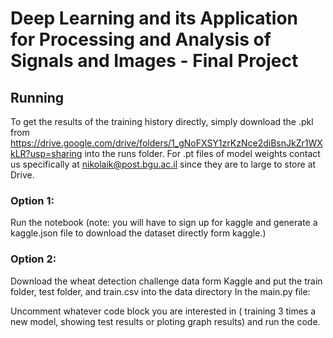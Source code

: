 # Deep Learning and its Application for Processing and Analysis of Signals and Images - Final Project



## Running

To get the results of the training history directly, simply download the .pkl from  https://drive.google.com/drive/folders/1_gNoFXSY1zrKzNce2diBsnJkZr1WXkLR?usp=sharing into the runs folder.
For .pt files of model weights contact us specifically at nikolaik@post.bgu.ac.il since they are to large to store at Drive.

### Option 1: 

Run the notebook (note: you will have to sign up for kaggle and generate a kaggle.json file to download the dataset directly form kaggle.)

### Option 2: 

Download the wheat detection challenge data form Kaggle and put the train folder, test folder, and train.csv into the data directory
In the main.py file:

Uncomment whatever code block you are interested in ( training 3 times a new model, showing test results or ploting graph results) and run the code.